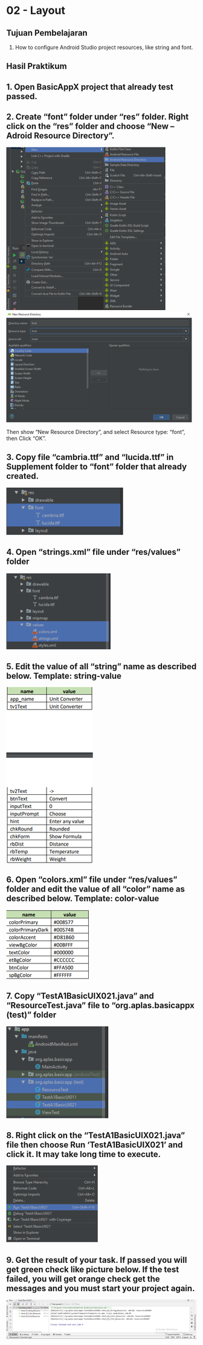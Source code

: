 # 02 - Layout

## Tujuan Pembelajaran

1. How to configure Android Studio project resources, like
string and font.

## Hasil Praktikum
## 1. Open BasicAppX project that already test passed.


## 2. Create “font” folder under “res” folder. Right click on the “res” folder and choose “New –Adroid Resource Directory”.

![task](IMG/task5.png)
![task](IMG/task6.png)

Then show “New Resource Directory”, and select Resource type: “font”, then Click “OK”.

## 3. Copy file “cambria.ttf” and “lucida.ttf” in Supplement folder to “font” folder that already created.

![task](IMG/task7.png)

## 4. Open “strings.xml” file under “res/values” folder

![task](IMG/task8.png)

## 5. Edit the value of all “string” name as described below. Template: <string name=”string-name”>string-value</string>

![task](IMG/task9.png)

## 6. Open “colors.xml” file under “res/values” folder and edit the value of all “color” name as described below. Template: <color name=”color-name”>color-value</string>

![task](IMG/task10.png)

## 7. Copy “TestA1BasicUIX021.java” and “ResourceTest.java” file to “org.aplas.basicappx (test)” folder

![task](IMG/task11.png)

## 8. Right click on the “TestA1BasicUIX021.java” file then choose Run ‘TestA1BasicUIX021’ and click it. It may take long time to execute.

![task](IMG/task12-0.png)

## 9. Get the result of your task. If passed you will get green check like picture below. If the test failed, you will get orange check get the messages and you must start your project again.

![task](IMG/2.png)